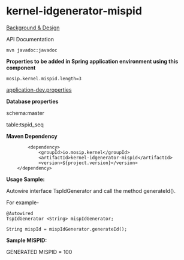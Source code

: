 # kernel-idgenerator-mispid

[Background & Design](../../docs/design/kernel/kernel-idgenerator-mispid.md)

API Documentation

 ```
mvn javadoc:javadoc

 ```
 
 
 **Properties to be added in Spring application environment using this component**
 
 ```
 mosip.kernel.mispid.length=3
 ```
 
 [application-dev.properties](../../config/application-dev.properties)


 **Database properties**
 
schema:master

table:tspid_seq


**Maven Dependency**

```
		<dependency>
			<groupId>io.mosip.kernel</groupId>
			<artifactId>kernel-idgenerator-mispid</artifactId>
			<version>${project.version}</version>
	</dependency>

```


**Usage Sample:**

 Autowire interface TspIdGenerator and call the method generateId().

For example-

```
@Autowired
TspIdGenerator <String> mispIdGenerator;

String mispId = mispIdGenerator.generateId();

```
 

**Sample MISPID:**

GENERATED MISPID = 100
 
